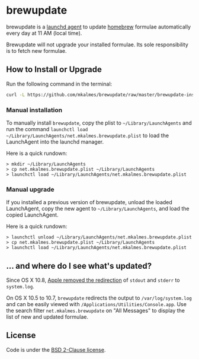 # brewupdate #

brewupdate is a [launchd agent][launchd] to update [homebrew][homebrew] formulae automatically every day at 11 AM (local time).

Brewupdate will not upgrade your installed formulae. Its sole responsibility is to fetch new formulae.

## How to Install or Upgrade ##
Run the following command in the terminal:

```sh
curl -L https://github.com/mkalmes/brewupdate/raw/master/brewupdate-install.sh | bash
```

### Manual installation ###
To manually install `brewupdate`, copy the plist to `~/Library/LaunchAgents` and run the command `launchctl load ~/Library/LaunchAgents/net.mkalmes.brewupdate.plist` to load the LaunchAgent into the launchd manager.

Here is a quick rundown:
```
> mkdir ~/Library/LaunchAgents
> cp net.mkalmes.brewupdate.plist ~/Library/LaunchAgents
> launchctl load ~/Library/LaunchAgents/net.mkalmes.brewupdate.plist
```

### Manual upgrade ###
If you installed a previous version of brewupdate, unload the loaded LaunchAgent, copy the new agent to `~/Library/LaunchAgents`, and load the copied LaunchAgent.

Here is a quick rundown:
```
> launchctl unload ~/Library/LaunchAgents/net.mkalmes.brewupdate.plist
> cp net.mkalmes.brewupdate.plist ~/Library/LaunchAgents
> launchctl load ~/Library/LaunchAgents/net.mkalmes.brewupdate.plist
```

## … and where do I see what's updated? ##
Since OS X 10.8, [Apple removed the redirection][apple-removed-redirection] of `stdout` and `stderr` to `system.log`.

On OS X 10.5 to 10.7, <code>brewupdate</code> redirects the output to <code>/var/log/system.log</code> and can be easily viewed with <code>/Applications/Utilities/Console.app</code>. Use the search filter <code>net.mkalmes.brewupdate</code> on "All Messages" to display the list of new and updated formulae.

## License

Code is under the [BSD 2-Clause license][license].

[launchd]: http://developer.apple.com/library/mac/#technotes/tn2083/_index.html
[homebrew]: https://github.com/mxcl/homebrew/
[apple-removed-redirection]: http://stackoverflow.com/a/15655471/1712728
[license]: https://github.com/mkalmes/brewupdate/tree/develop/LICENSE.txt
